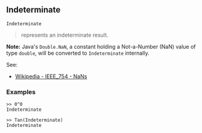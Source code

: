## Indeterminate

```
Indeterminate 
```

> represents an indeterminate result. 

**Note:** Java's `Double.NaN`, a constant holding a Not-a-Number (NaN) value of type `double`, will be converted to `Indeterminate` internally.
 
See:
* [Wikipedia - IEEE_754 - NaNs](https://en.wikipedia.org/wiki/IEEE_754#NaNs)
 
### Examples

``` 
>> 0^0
Indeterminate

>> Tan(Indeterminate)
Indeterminate
```     
 
